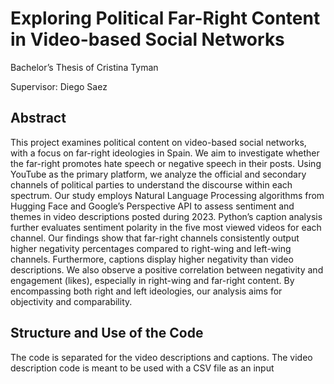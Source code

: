 # Exploring Political Far-Right Content in Video-based Social Networks
Bachelor’s Thesis of Cristina Tyman


Supervisor: Diego Saez

## Abstract
This project examines political content on video-based social networks, with a focus on far-right ideologies in Spain. We aim to investigate whether the far-right promotes hate speech or negative speech in their posts. Using YouTube as the primary platform, we analyze the official and secondary channels of political parties to understand the discourse within each spectrum. Our study employs Natural Language Processing algorithms from Hugging Face and Google’s Perspective API to assess sentiment and themes in video descriptions posted during 2023. Python’s caption analysis further evaluates sentiment polarity in the five most viewed videos for each channel. Our findings show that far-right channels consistently output higher negativity percentages compared to right-wing and left-wing channels. Furthermore, captions display higher negativity than video descriptions. We also observe a positive correlation between negativity and engagement (likes), especially in right-wing and far-right content. By encompassing both right and left ideologies, our analysis aims for objectivity and comparability.

## Structure and Use of the Code
The code is separated for the video descriptions and captions. The video description code is meant to be used with a CSV file as an input

